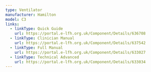 ```yaml
---
type: Ventilator
manufacturer: Hamilton
model: C3
links:
  - linkType: Quick Guide
    url: https://portal.e-lfh.org.uk/Component/Details/636708
  - linkType: Clinician Manual
    url: https://portal.e-lfh.org.uk/Component/Details/637542
  - linkType: Full Manual
    url: https://portal.e-lfh.org.uk/Component/Details/633027
  - linkType: Technical Advanced
    url: https://portal.e-lfh.org.uk/Component/Details/633034
---
```

